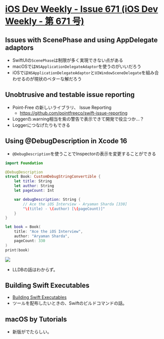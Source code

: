 # [iOS Dev Weekly - Issue 671 (iOS Dev Weekly - 第 671 号)](https://iosdevweekly.com/issues/671#start)

## Issues with ScenePhase and using AppDelegate adaptors
- SwiftUIの`ScenePhase`は制限が多く実現できない点がある
- macOSでは`NSApplicationDelegateAdaptor`を使うのがいいだろう
- iOSでは`NSApplicationDelegateAdaptor`と`UIWindowSceneDelegate`を組み合わせるのが現状のベターな解だろう

## Unobtrusive and testable issue reporting
- Point-Free の新しいライブラリ、 Issue Reporting
    - https://github.com/pointfreeco/swift-issue-reporting
- Loggerの.warning相当を紫の警告で表示できて開発で役立つか…？
- Loggerにつなげたりもできる

## Using @DebugDescription in Xcode 16

- `@DebugDescription`を使うことでInspectorの表示を変更することができる

```swift
import Foundation

@DebugDescription
struct Book: CustomDebugStringConvertible {
    let title: String
    let author: String
    let pageCount: Int

    var debugDescription: String {
        // Ace the iOS Interview - Aryaman Sharda [330]
        "\(title) - \(author) [\(pageCount)]"
    }
}

let book = Book(
    title: "Ace the iOS Interview",
    author: "Aryaman Sharda",
    pageCount: 330
)
print(book)
```

![](https://i.imgur.com/N6R109k.jpeg)

- LLDBの話はわからず。

## Building Swift Executables
- [Building Swift Executables](https://swifttoolkit.dev/posts/building-swift-executables?utm_campaign=iOS%20Dev%20Weekly&utm_medium=web&utm_source=iOS%20Dev%20Weekly%20Issue%20671)
- ツールを配布したいときの、Swiftのビルドコマンドの話。

## macOS by Tutorials
- 新版がでたらしい。

